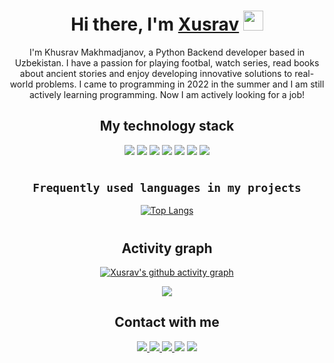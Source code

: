 <h1 align="center">Hi there, I'm <a href="https://twitter.com/Xusrav2003" target="_blank">Xusrav</a> 
<img src="https://github.com/blackcater/blackcater/raw/main/images/Hi.gif" height="32"/></h1>

<div align="center">

<p> I'm Khusrav Makhmadjanov, a Python Backend developer based in Uzbekistan. I have a passion for playing footbal, watch series, read books about ancient stories and enjoy developing innovative solutions to real-world problems. I came to programming in 2022 in the summer and I am still actively learning programming. Now I am actively looking for a job!</p>

</div>

<div align="center">

## My technology stack
</div>

<div align="center">

<img src="https://img.shields.io/badge/Python-ffffff?style=for-the-badge&logo=python&logoColor=1200af"/> <img src="https://img.shields.io/badge/Django-00734c?style=for-the-badge&logo=django&logoColor=ffffff"/> <img src="https://img.shields.io/badge/HTML5-ff0606?style=for-the-badge&logo=html5&logoColor=ffffff"/> <img src="https://img.shields.io/badge/CSS3-0b5dff?style=for-the-badge&logo=css3&logoColor=ffffff"/> <img src="https://img.shields.io/badge/Git-ff4b32?style=for-the-badge&logo=git&logoColor=4b140c"/> <img src="https://img.shields.io/badge/github-5cfffc?style=for-the-badge&logo=github&logoColor=1c1f1f"/> <img src="https://img.shields.io/badge/terminal-140518?style=for-the-badge&logo=gnometerminal&logoColor=ddfdf9"/>

</div>
 
#
<div align="center">

## `Frequently used languages in my projects`

</div>

<div align="center">

[![Top Langs](https://github-readme-stats.vercel.app/api/top-langs/?username=xusraw1&layout=compact)](https://github.com/anuraghazra/github-readme-stats)


</div>

<div align="center">

#

## Activity graph



[![Xusrav's github activity graph](https://github-readme-activity-graph.cyclic.app/graph?username=xusraw1)](https://github.com/ashutosh00710/github-readme-activity-graph)


![](https://github-profile-summary-cards.vercel.app/api/cards/profile-details?username=xusraw1&theme=solarized_dark)

</div>


<div align="center">

## Contact with me
<a href="https://t.me/xmn2003" target="_blank">
<img src="https://img.shields.io/badge/telegram-457ffd?style=for-the-badge&logo=Telegram&logoColor=ffffff"/></a><a href="https://www.instagram.com/maxmadjonovxusrav/" target="_blank">
<img src="https://img.shields.io/badge/instagram-ffd822?style=for-the-badge&logo=instagram&logoColor=ffffff"/></a><a href="https://twitter.com/Xusrav2003" target="_blank">
<img src="https://img.shields.io/badge/twitter-029de7?style=for-the-badge&logo=twitter&logoColor=ffffff"/></a><a href="https://www.linkedin.com/in/xusrav-maxmadjanov-80b614246/" target="_blank">
<img src="https://img.shields.io/badge/linkedin-005781?style=for-the-badge&logo=linkedin&logoColor=ffffff"/></a>
<img src="https://img.shields.io/badge/Gmail-4a4545?style=for-the-badge&logo=gmail&logoColor=ffffff"/>

</div>

